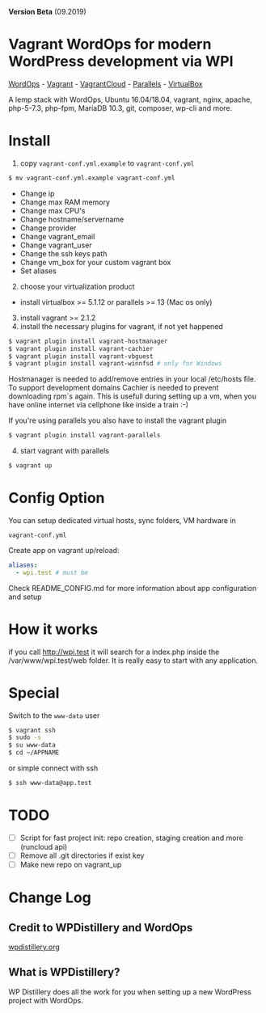 **Version Beta** (09.2019)

Vagrant WordOps for modern WordPress development via WPI
========================
[WordOps](https://wordops.net) - [Vagrant](https://vagrantup.com/) - [VagrantCloud](https://app.vagrantup.com/wpi/boxes/box) - [Parallels](https://www.parallels.com) - [VirtualBox](https://www.virtualbox.org)

A lemp stack with WordOps, Ubuntu 16.04/18.04, vagrant, nginx, apache, php-5-7.3, php-fpm, MariaDB 10.3, git, composer, wp-cli and more.

Install
=======

1. copy `vagrant-conf.yml.example` to `vagrant-conf.yml`
 ```bash
 $ mv vagrant-conf.yml.example vagrant-conf.yml
 ```
 - Change ip
 - Change max RAM memory
 - Change max CPU's
 - Change hostname/servername
 - Change provider
 - Change vagrant_email
 - Change vagrant_user
 - Change the ssh keys path
 - Change vm_box for your custom vagrant box
 - Set aliases
2. choose your virtualization product
 - install virtualbox >= 5.1.12 or parallels >= 13 (Mac os only)
3. install vagrant >= 2.1.2
4. install the necessary plugins for vagrant, if not yet happened
 ```bash
 $ vagrant plugin install vagrant-hostmanager
 $ vagrant plugin install vagrant-cachier
 $ vagrant plugin install vagrant-vbguest
 $ vagrant plugin install vagrant-winnfsd # only for Windows
 ```

 Hostmanager is needed to add/remove entries in your local /etc/hosts file. To support development domains
 Cachier is needed to prevent downloading rpm´s again. This is usefull during setting up a vm, when you have online internet  via cellphone like inside a train :-)

 If you're using parallels you also have to install the vagrant plugin
 ```bash
 $ vagrant plugin install vagrant-parallels
 ```

4. start vagrant with parallels
 ```bash
 $ vagrant up
 ````

Config Option
=============

You can setup dedicated virtual hosts, sync folders, VM hardware in

```
vagrant-conf.yml
```

Create app on vagrant up/reload:

```yaml
aliases:
  - wpi.test # must be
```

Check README_CONFIG.md for more information about app configuration and setup

How it works
============

if you call http://wpi.test it will search for a index.php inside the /var/www/wpi.test/web folder. It is really easy to start with any application.

Special
=======
Switch to the `www-data` user

```bash
$ vagrant ssh
$ sudo -s
$ su www-data
$ cd ~/APPNAME

```

or simple connect with ssh

```bash
$ ssh www-data@app.test

```

TODO
==========
- [ ] Script for fast project init: repo creation, staging creation and more (runcloud api)
- [ ] Remove all .git directories if exist key
- [ ] Make new repo on vagrant_up

Change Log
==========


## Credit to WPDistillery and WordOps

[wpdistillery.org](https://wpdistillery.org)

## What is WPDistillery?
WP Distillery does all the work for you when setting up a new WordPress project with WordOps.
